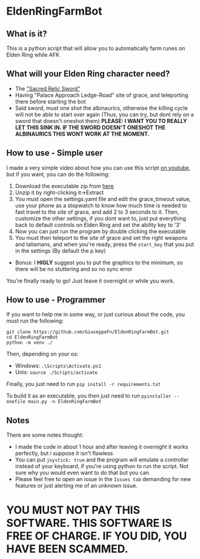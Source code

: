 # EldenRingFarmBot

## What is it?
This is a python script that will allow you to automatically farm runes on Elden Ring while AFK

## What will your Elden Ring character need?
* The ["Sacred Relic Sword"](https://eldenring.wiki.fextralife.com/Sacred+Relic+Sword)
* Having "Palace Approach Ledge-Road" site of grace, and teleporting there before starting the bot
* Said sword, must one shot the albinaurics, otherwise the killing cycle will not be able to start over again (Thus, you can try, but dont rely on a sword that doesn't oneshot them)
**PLEASE: I WANT YOU TO REALLY LET THIS SINK IN. IF THE SWORD DOESN'T ONESHOT THE ALBINAURICS THIS WONT WORK AT THE MOMENT.**

## How to use - Simple user
I made a very simple video about how you can use this script [on youtube](https://youtu.be/iAXInZx7Q4k), but if you want, you can do the following:
1. Download the executable zip from [here](https://github.com/GiuseppeFn/EldenRingFarmBot/releases/latest/download/EldenRingFarmBot.zip)
2. Unzip it by right-clicking it->Extract
2. You must open the settings.yaml file and edit the grace_timeout value, use your phone as a stopwatch to know how much time is needed to fast travel to the site of grace, and add 2 to 3 seconds to it. Then, customize the other settings, if you dont want to, just put everything back to default controls on Elden Ring and set the ability key to '3'
3. Now you can just run the program by double clicking the executable
4. You must then teleport to the site of grace and set the right weapons and talismans, and when you're ready, press the ```start_key``` that you put in the settings (By default the p key)
- Bonus: I **HIGLY** suggest you to put the graphics to the minimum, so there will be no stuttering and so no sync error

You're finally ready to go! Just leave it overnight or while you work.

## How to use - Programmer
If you want to help me in some way, or just curious about the code, you must run the following:
```
git clone https://github.com/GiuseppeFn/EldenRingFarmBot.git
cd EldenRingFarmBot
python -m venv ./
```
Then, depending on your os:
* Windows: ```.\Scripts\Activate.ps1```
* Unix: ```source ./Scripts/activate```

Finally, you just need to run ```pip install -r requirements.txt```

To build it as an executable, you then just need to run ```pyinstaller --onefile main.py -n EldenRingFarmBot```

## Notes
There are some notes thought:
* I made the code in about 1 hour and after leaving it overnight it works perfectly, but i suppose it isn't flawless
* You can put ```joystick: true``` and the program will emulate a controller instead of your keyboard, if you're using python to run the script. Not sure why you would even want to do that but you can
* Please feel free to open an issue in the ```Issues tab``` demanding for new features or just alerting me of an unknown issue.

# YOU MUST NOT PAY THIS SOFTWARE. THIS SOFTWARE IS FREE OF CHARGE. IF YOU DID, YOU HAVE BEEN SCAMMED.
